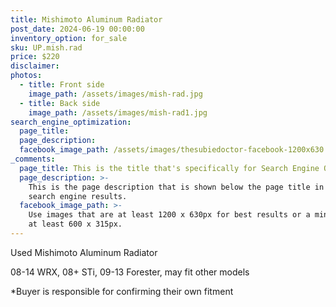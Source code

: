 ```yaml
---
title: Mishimoto Aluminum Radiator
post_date: 2024-06-19 00:00:00
inventory_option: for_sale
sku: UP.mish.rad
price: $220
disclaimer:
photos:
  - title: Front side
    image_path: /assets/images/mish-rad.jpg
  - title: Back side
    image_path: /assets/images/mish-rad1.jpg
search_engine_optimization:
  page_title:
  page_description:
  facebook_image_path: /assets/images/thesubiedoctor-facebook-1200x630.png
_comments:
  page_title: This is the title that's specifically for Search Engine Optimization.
  page_description: >-
    This is the page description that is shown below the page title in the
    search engine results.
  facebook_image_path: >-
    Use images that are at least 1200 x 630px for best results or a minimum of
    at least 600 x 315px.
---
```


Used Mishimoto Aluminum Radiator

08-14 WRX, 08+ STi, 09-13 Forester, may fit other models

\*Buyer is responsible for confirming their own fitment
